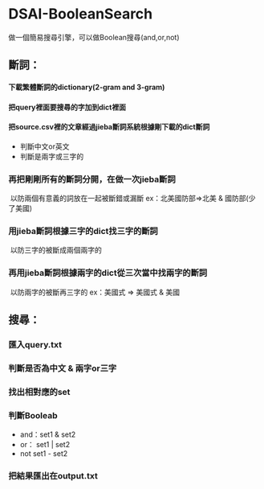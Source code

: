 # DSAI-BooleanSearch
做一個簡易搜尋引擎，可以做Boolean搜尋(and,or,not)


## 斷詞：
#### 下載繁體斷詞的dictionary(2-gram and 3-gram)
#### 把query裡面要搜尋的字加到dict裡面
#### 把source.csv裡的文章經過jieba斷詞系統根據剛下載的dict斷詞
* 判斷中文or英文
* 判斷是兩字或三字的
### 再把剛剛所有的斷詞分開，在做一次jieba斷詞
  以防兩個有意義的詞放在一起被斷錯或漏斷
  ex：北美國防部=>北美 & 國防部(少了美國)
### 用jieba斷詞根據三字的dict找三字的斷詞
  以防三字的被斷成兩個兩字的
### 再用jieba斷詞根據兩字的dict從三次當中找兩字的斷詞
  以防兩字的被斷再三字的
  ex：美國式 => 美國式 & 美國
  
  
## 搜尋：
### 匯入query.txt
### 判斷是否為中文 & 兩字or三字
### 找出相對應的set
### 判斷Booleab
* and：set1 & set2
* or： set1 | set2
* not set1 - set2
### 把結果匯出在output.txt
